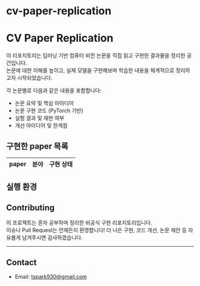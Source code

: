 # cv-paper-replication

# CV Paper Replication

이 리포지토리는 딥러닝 기반 컴퓨터 비전 논문을 직접 읽고 구현한 결과물을 정리한 공간입니다.  
논문에 대한 이해를 높이고, 실제 모델을 구현해보며 학습한 내용을 체계적으로 정리하고자 시작되었습니다.

각 논문별로 다음과 같은 내용을 포함합니다:
- 논문 요약 및 핵심 아이디어
- 논문 구현 코드 (PyTorch 기반)
- 실험 결과 및 재현 여부
- 개선 아이디어 및 한계점

## 구현한 paper 목록

| paper | 분야 | 구현 상태 |
|------|------|-----------|


## 실행 환경


## Contributing

이 프로젝트는 혼자 공부하며 정리한 비공식 구현 리포지토리입니다.  
이슈나 Pull Request는 언제든지 환영합니다! 더 나은 구현, 코드 개선, 논문 제안 등 자유롭게 남겨주시면 감사하겠습니다.

---

## Contact

- Email: tspark930@gmail.com
